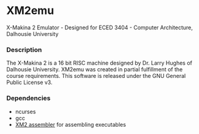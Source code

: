 # XM2emu
X-Makina 2 Emulator - Designed for ECED 3404 - Computer Architecture, Dalhousie University

### Description
The X-Makina 2 is a 16 bit RISC machine designed by Dr. Larry Hughes of Dalhousie University. XM2emu was created in
partial fulfillment of the course requirements. This software is released under the GNU General Public License v3.

### Dependencies
* ncurses
* gcc
* [XM2 assembler](github.com/joshuaboud/XM2asm) for assembling executables
